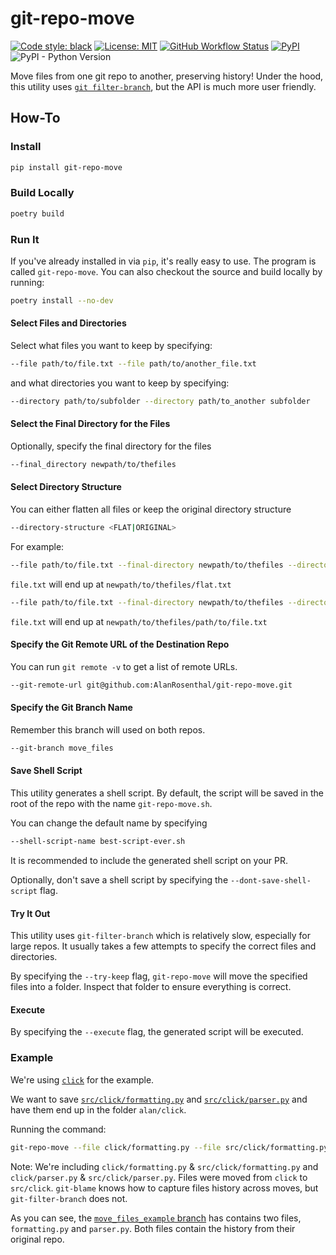 # git-repo-move

[![Code style: black](https://img.shields.io/badge/code%20style-black-000000.svg?style=for-the-badg)](https://github.com/psf/black)
[![License: MIT](https://img.shields.io/badge/License-MIT-yellow.svg)](https://opensource.org/licenses/MIT)
[![GitHub Workflow Status](https://img.shields.io/github/workflow/status/AlanRosenthal/git-repo-move/build-ci)](https://github.com/AlanRosenthal/git-repo-move)
[![PyPI](https://img.shields.io/pypi/v/git-repo-move)](https://pypi.org/project/git-repo-move)
![PyPI - Python Version](https://img.shields.io/pypi/pyversions/git-repo-move)

Move files from one git repo to another, preserving history!
Under the hood, this utility uses [`git filter-branch`](https://git-scm.com/docs/git-filter-branch), but the API is much more user friendly.

## How-To

### Install

```sh
pip install git-repo-move
```

### Build Locally

```sh
poetry build
```

### Run It

If you've already installed in via `pip`, it's really easy to use.
The program is called `git-repo-move`.
You can also checkout the source and build locally by running:

```sh
poetry install --no-dev
```

#### Select Files and Directories

Select what files you want to keep by specifying:

```sh
--file path/to/file.txt --file path/to/another_file.txt
```

and what directories you want to keep by specifying:

```sh
--directory path/to/subfolder --directory path/to_another subfolder
```

#### Select the Final Directory for the Files

Optionally, specify the final directory for the files

```sh
--final_directory newpath/to/thefiles
```

#### Select Directory Structure

You can either flatten all files or keep the original directory structure

```sh
--directory-structure <FLAT|ORIGINAL>
```

For example:

```sh
--file path/to/file.txt --final-directory newpath/to/thefiles --directory-structure FLAT
```

`file.txt` will end up at `newpath/to/thefiles/flat.txt`

```sh
--file path/to/file.txt --final-directory newpath/to/thefiles --directory-structure ORIGINAL
```

`file.txt` will end up at `newpath/to/thefiles/path/to/file.txt`

#### Specify the Git Remote URL of the Destination Repo

You can run `git remote -v` to get a list of remote URLs.

```sh
--git-remote-url git@github.com:AlanRosenthal/git-repo-move.git
```

#### Specify the Git Branch Name

Remember this branch will used on both repos.

```sh
--git-branch move_files
```

#### Save Shell Script

This utility generates a shell script.
By default, the script will be saved in the root of the repo with the name `git-repo-move.sh`.

You can change the default name by specifying

```sh
--shell-script-name best-script-ever.sh
```

It is recommended to include the generated shell script on your PR.

Optionally, don't save a shell script by specifying the `--dont-save-shell-script` flag.


#### Try It Out

This utility uses `git-filter-branch` which is relatively slow, especially for large repos.
It usually takes a few attempts to specify the correct files and directories.

By specifying the `--try-keep` flag, `git-repo-move` will move the specified files into a folder.
Inspect that folder to ensure everything is correct.

#### Execute

By specifying the `--execute` flag, the generated script will be executed.

### Example

We're using [`click`](https://github.com/pallets/click/) for the example.

We want to save [`src/click/formatting.py`](https://github.com/pallets/click/blame/2fc486c880eda9fdb746ed8baa49416acab9ea6d/src/click/formatting.py) and [`src/click/parser.py`](https://github.com/pallets/click/blame/2fc486c880eda9fdb746ed8baa49416acab9ea6d/src/click/parser.py) and have them end up in the folder `alan/click`.

Running the command:

```sh
git-repo-move --file click/formatting.py --file src/click/formatting.py --file click/parser.py --file src/click/parser.py --final_directory alan/click --directory-structure flat --git-remote-url git@github.com:AlanRosenthal/git-repo-move.git --git-branch move_files_example --execute
```

Note: We're including `click/formatting.py` & `src/click/formatting.py` and `click/parser.py` & `src/click/parser.py`.
Files were moved from `click` to `src/click`.
`git-blame` knows how to capture files history across moves, but `git-filter-branch` does not.

As you can see, the [`move_files_example` branch](https://github.com/AlanRosenthal/git-repo-move/tree/move_files_example) has contains two files, `formatting.py` and `parser.py`.
Both files contain the history from their original repo.

